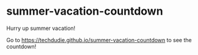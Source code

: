 # summer-vacation-countdown

Hurry up summer vacation!

Go to https://techdudie.github.io/summer-vacation-countdown to see the countdown!

